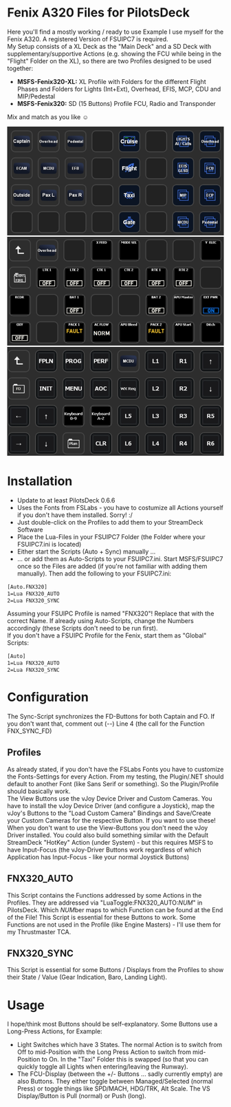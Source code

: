 # Fenix A320 Files for PilotsDeck
Here you'll find a mostly working / ready to use Example I use myself for the Fenix A320. A registered Version of FSUIPC7 is required.<br/>
My Setup consists of a XL Deck as the "Main Deck" and a SD Deck with supplementary/supportive Actions (e.g. showing the FCU while being in the "Flight" Folder on the XL), so there are two Profiles designed to be used together:
- **MSFS-Fenix320-XL:** XL Profile with Folders for the different Flight Phases and Folders for Lights (Int+Ext), Overhead, EFIS, MCP, CDU and MIP/Pedestal
- **MSFS-Fenix320:** SD (15 Buttons) Profile FCU, Radio and Transponder

Mix and match as you like :relaxed:<br/>

![ExampleFNX00](../../img/ExampleFNX00.jpg)<br/>
![ExampleFNX01](../../img/ExampleFNX01.jpg)<br/>
![ExampleFNX02](../../img/ExampleFNX02.jpg)<br/>

# Installation
- Update to at least PilotsDeck 0.6.6
- Uses the Fonts from FSLabs - you have to costumize all Actions yourself if you don't have them installed. Sorry! :/
- Just double-click on the Profiles to add them to your StreamDeck Software
- Place the Lua-Files in your FSUIPC7 Folder (the Folder where your FSUIPC7.ini is located)
- Either start the Scripts (Auto + Sync) manually ...
- ... or add them as Auto-Scripts to your FSUIPC7.ini. Start MSFS/FSUIPC7 once so the Files are added (if you're not familiar with adding them manually). Then add the following to your FSUIPC7.ini:<br/>
```
[Auto.FNX320]
1=Lua FNX320_AUTO
2=Lua FNX320_SYNC
```
Assuming your FSUIPC Profile is named "FNX320"! Replace that with the correct Name. If already using Auto-Scripts, change the Numbers accordingly (these Scripts don't need to be run first).<br/>
If you don't have a FSUIPC Profile for the Fenix, start them as "Global" Scripts:
```
[Auto]
1=Lua FNX320_AUTO
2=Lua FNX320_SYNC
```

# Configuration
The Sync-Script synchronizes the FD-Buttons for both Captain and FO. If you don't want that, comment out (--) Line 4 (the call for the Function FNX_SYNC_FD)
## Profiles
As already stated, if you don't have the FSLabs Fonts you have to customize the Fonts-Settings for every Action. From my testing, the Plugin/.NET should default to another Font (like Sans Serif or something). So the Plugin/Profile should basically work.<br/>
The View Buttons use the vJoy Device Driver and Custom Cameras. You have to install the vJoy Device Driver (and configure a Joystick), map the vJoy's Buttons to the "Load Custom Camera" Bindings and Save/Create your Custom Cameras for the respective Button. If you want to use these! When you don't want to use the View-Buttons you don't need the vJoy Driver installed. You could also build something similar with the Default StreamDeck "HotKey" Action (under System) - but this requires MSFS to have Input-Focus (the vJoy-Driver Buttons work regardless of which Application has Input-Focus - like your normal Joystick Buttons)

## FNX320_AUTO
This Script contains the Functions addressed by some Actions in the Profiles. They are addressed via "LuaToggle:FNX320_AUTO:*NUM*" in PilotsDeck. Which *NUM*ber maps to which Function can be found at the End of the File! This Script is essential for these Buttons to work.
Some Functions are not used in the Profile (like Engine Masters) - I'll use them for my Thrustmaster TCA.

## FNX320_SYNC
This Script is essential for some Buttons / Displays from the Profiles to show their State / Value (Gear Indication, Baro, Landing Light).

# Usage
I hope/think most Buttons should be self-explanatory. Some Buttons use a Long-Press Actions, for Example:<br/>
- Light Switches which have 3 States. The normal Action is to switch from Off to mid-Position with the Long Press Action to switch from mid-Position to On. In the "Taxi" Folder this is swapped (so that you can quickly toggle all Lights when entering/leaving the Runway).
- The FCU-Display (between the +/- Buttons ... sadly currently empty) are also Buttons. They either toggle between Managed/Selected (normal Press) or toggle things like SPD/MACH, HDG/TRK, Alt Scale. The VS Display/Button is Pull (normal) or Push (long).
